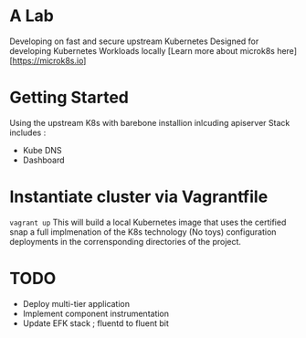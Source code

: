 # A Lab 


Developing on fast and secure upstream Kubernetes
Designed for developing Kubernetes Workloads locally
[Learn more about microk8s here][https://microk8s.io] 



# Getting Started
 
Using the upstream K8s with barebone installion inlcuding apiserver 
Stack includes : 
-  Kube DNS  
-  Dashboard  

#  Instantiate cluster via Vagrantfile 

`vagrant up`
This will build a local Kubernetes image that uses the certified snap a full implmenation of the K8s technology (No toys) configuration deployments in the corrensponding directories of the project.



# TODO 

- Deploy multi-tier application 
- Implement component instrumentation 
- Update EFK stack ; fluentd to fluent bit
